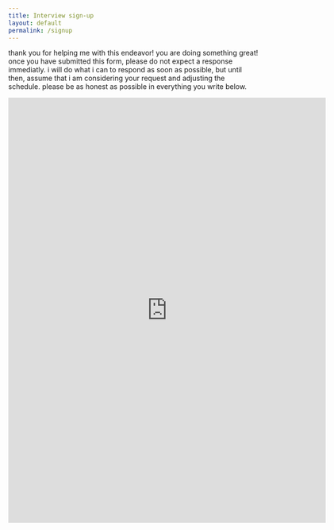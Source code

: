 ```yaml
---
title: Interview sign-up
layout: default
permalink: /signup
---
```



thank you for helping me with this endeavor! you are doing something great!  once you have submitted this form, please do not expect a response immediatly. i will do what i can to respond as soon as possible, but until then, assume that i am considering your request and adjusting the schedule. please be as honest as possible in everything you write below.


<iframe src="https://docs.google.com/forms/d/e/1FAIpQLScCai5yrfPvpsl8ZgyB5EN56TZONoW1seRA48EffgJj6lzgUw/viewform?embedded=true" width="640" height="856" frameborder="0" marginheight="0" marginwidth="0">Loading…</iframe>
